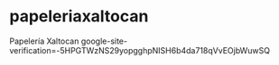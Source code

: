 # papeleriaxaltocan
Papelería Xaltocan
google-site-verification=-5HPGTWzNS29yopgghpNISH6b4da718qVvEOjbWuwSQ
